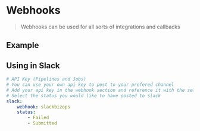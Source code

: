 # Webhooks

> Webhooks can be used for all sorts of integrations and callbacks

## Example

## Using in Slack

```yml
# API Key (Pipelines and Jobs)
# You can use your own api key to post to your prefered channel
# Add your api key in the webhook section and reference it with the selector
# Select the status you would like to have posted to slack
slack:
    webhook: slackbizops
    status:
        - Failed
        - Submitted
```
